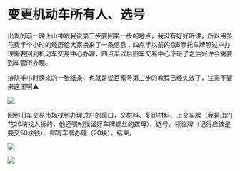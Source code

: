 # 变更机动车所有人、选号

出发的前一晚上山神跟我说第三步要回第一步的地点，我没有好好听讲，所以用多花费半个小时的经历给大家换来了一条信息：四点半以前的京B摩托车牌照过户办理需要回到机动车交易中心办理，四点半以后旧车交易中心下班了之后兴许会需要到车管所办理。

排队半小时换来的一张纸条，也就是说百家号第三步的教程已经失效了，注意不要来这里啊⚠️

![](https://ae01.alicdn.com/kf/Hbd0aac51c08c41959f3ca240a4a8b719B.jpg)

回到旧车交易市场找到办理过户的窗口，交材料、复印材料、上交车牌（我是出门花20块找人拆的，他还嘱咐我留好车牌螺丝的螺母）、选号、领临牌（记得应该是要交50块钱）、邮寄车牌办理（20块），结束。

![](https://ae01.alicdn.com/kf/H06510751ee5941c6bd215cc10018ea66n.jpg)

![](https://ae01.alicdn.com/kf/H13fbe5d8db034c4a8cea9cf8457d11a6x.jpg)